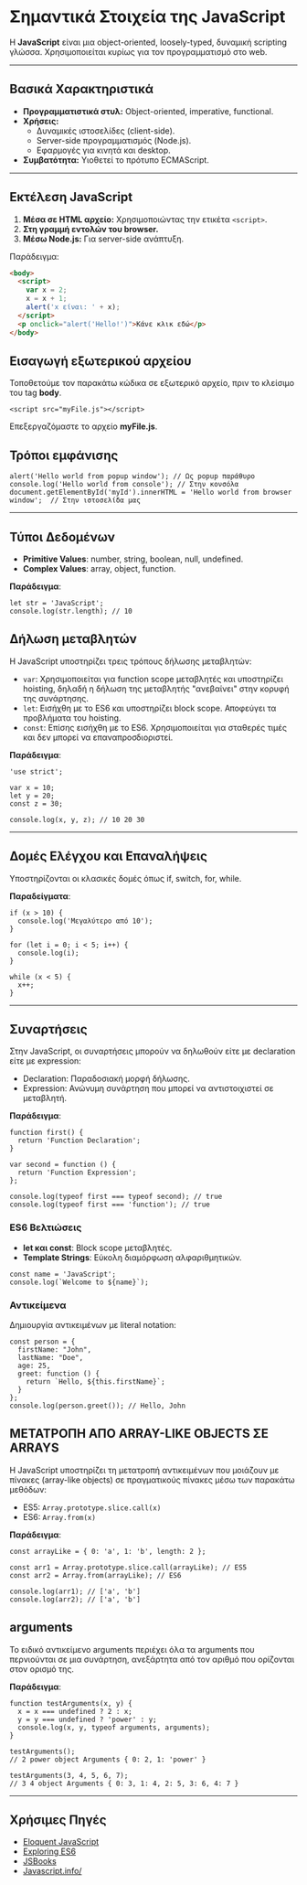 # Σημαντικά Στοιχεία της JavaScript

Η **JavaScript** είναι μια object-oriented, loosely-typed, δυναμική scripting γλώσσα. Χρησιμοποιείται κυρίως για τον προγραμματισμό στο web.

---

## Βασικά Χαρακτηριστικά
- **Προγραμματιστικά στυλ:** Object-oriented, imperative, functional.
- **Χρήσεις:** 
  - Δυναμικές ιστοσελίδες (client-side).
  - Server-side προγραμματισμός (Node.js).
  - Εφαρμογές για κινητά και desktop.
- **Συμβατότητα:** Υιοθετεί το πρότυπο ECMAScript.

---

## Εκτέλεση JavaScript
1. **Μέσα σε HTML αρχείο:** Χρησιμοποιώντας την ετικέτα `<script>`.
2. **Στη γραμμή εντολών του browser.**
3. **Μέσω Node.js:** Για server-side ανάπτυξη.

Παράδειγμα:
```html
<body>
  <script>
    var x = 2;
    x = x + 1;
    alert('x είναι: ' + x);
  </script>
  <p onclick="alert('Hello!')">Κάνε κλικ εδώ</p>
</body>
```

## Εισαγωγή εξωτερικού αρχείου
Τοποθετούμε τον παρακάτω κώδικα σε εξωτερικό αρχείο, πριν το κλείσιμο του tag **body**.

```
<script src="myFile.js"></script>
```

Επεξεργαζόμαστε το αρχείο **myFile.js**.

## Τρόποι εμφάνισης

```
alert('Hello world from popup window'); // Ως popup παράθυρο
console.log('Hello world from console'); // Στην κονσόλα
document.getElementById('myId').innerHTML = 'Hello world from browser window';  // Στην ιστοσελίδα μας
```

---

## Τύποι Δεδομένων
- **Primitive Values**: number, string, boolean, null, undefined.
- **Complex Values**: array, object, function.

**Παράδειγμα**:
```
let str = 'JavaScript';
console.log(str.length); // 10
```

## Δήλωση μεταβλητών
Η JavaScript υποστηρίζει τρεις τρόπους δήλωσης μεταβλητών:

- `var`: Χρησιμοποιείται για function scope μεταβλητές και υποστηρίζει hoisting, δηλαδή η δήλωση της μεταβλητής "ανεβαίνει" στην κορυφή της συνάρτησης.   
- `let`: Εισήχθη με το ES6 και υποστηρίζει block scope. Αποφεύγει τα προβλήματα του hoisting.   
- `const`: Επίσης εισήχθη με το ES6. Χρησιμοποιείται για σταθερές τιμές και δεν μπορεί να επαναπροσδιοριστεί.   

**Παράδειγμα**:
```
'use strict';

var x = 10;
let y = 20;
const z = 30;

console.log(x, y, z); // 10 20 30
```

---

## Δομές Ελέγχου και Επαναλήψεις
Υποστηρίζονται οι κλασικές δομές όπως if, switch, for, while.

**Παραδείγματα**:
```
if (x > 10) {
  console.log('Μεγαλύτερο από 10');
}

for (let i = 0; i < 5; i++) {
  console.log(i);
}

while (x < 5) {
  x++;
}
```

---

## Συναρτήσεις
Στην JavaScript, οι συναρτήσεις μπορούν να δηλωθούν είτε με declaration είτε με expression:

- Declaration: Παραδοσιακή μορφή δήλωσης.   
- Expression: Ανώνυμη συνάρτηση που μπορεί να αντιστοιχιστεί σε μεταβλητή.

**Παράδειγμα**:
```
function first() {
  return 'Function Declaration';
}

var second = function () {
  return 'Function Expression';
};

console.log(typeof first === typeof second); // true
console.log(typeof first === 'function'); // true
```

### ES6 Βελτιώσεις

- **let και const**: Block scope μεταβλητές.  
- **Template Strings**: Εύκολη διαμόρφωση αλφαριθμητικών.
```
const name = 'JavaScript';
console.log(`Welcome to ${name}`);
```

### Αντικείμενα
Δημιουργία αντικειμένων με literal notation:
```
const person = {
  firstName: "John",
  lastName: "Doe",
  age: 25,
  greet: function () {
    return `Hello, ${this.firstName}`;
  }
};
console.log(person.greet()); // Hello, John
```

## ΜΕΤΑΤΡΟΠΗ ΑΠΟ ARRAY-LIKE OBJECTS ΣΕ ARRAYS
Η JavaScript υποστηρίζει τη μετατροπή αντικειμένων που μοιάζουν με πίνακες (array-like objects) σε πραγματικούς πίνακες μέσω των παρακάτω μεθόδων:

- ES5: `Array.prototype.slice.call(x)`
- ES6: `Array.from(x)`

**Παράδειγμα**:
```
const arrayLike = { 0: 'a', 1: 'b', length: 2 };

const arr1 = Array.prototype.slice.call(arrayLike); // ES5
const arr2 = Array.from(arrayLike); // ES6

console.log(arr1); // ['a', 'b']
console.log(arr2); // ['a', 'b']
```

## arguments
Το ειδικό αντικείμενο arguments περιέχει όλα τα arguments που περνιούνται σε μια συνάρτηση, ανεξάρτητα από τον αριθμό που ορίζονται στον ορισμό της.

**Παράδειγμα**:
```
function testArguments(x, y) {
  x = x === undefined ? 2 : x;
  y = y === undefined ? 'power' : y;
  console.log(x, y, typeof arguments, arguments);
}

testArguments(); 
// 2 power object Arguments { 0: 2, 1: 'power' }

testArguments(3, 4, 5, 6, 7); 
// 3 4 object Arguments { 0: 3, 1: 4, 2: 5, 3: 6, 4: 7 }
```

---

## Χρήσιμες Πηγές
- [Eloquent JavaScript](https://eloquentjavascript.net/)  
- [Exploring ES6](https://exploringjs.com/es6/)   
- [JSBooks](https://jsbooks.revolunet.com/)   
- [Javascript.info/](https://javascript.info/)


